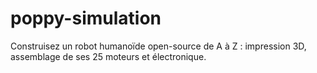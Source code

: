# poppy-simulation
Construisez un robot humanoïde open-source de A à Z : impression 3D, assemblage de ses 25 moteurs et électronique.
